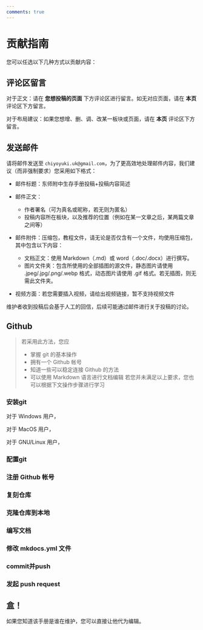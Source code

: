```yaml
---
comments: true
---
```


# 贡献指南

您可以任选以下几种方式以贡献内容：

## 评论区留言

对于正文：请在 __您想投稿的页面__ 下方评论区进行留言。如无对应页面，请在 __本页__ 评论区下方留言。

对于布局建议：如果您想增、删、调、改某一板块或页面，请在 __本页__ 评论区下方留言。

## 发送邮件

请将邮件发送至 `chiyoyuki.uk@gmail.com`，为了更高效地处理邮件内容，我们建议（而非强制要求）您采用如下格式：

- 邮件标题：东师附中生存手册投稿+投稿内容简述

- 邮件正文：
  - 作者署名（可为真名或昵称，若无则为匿名）
  - 投稿内容所在板块，以及推荐的位置（例如在某一文章之后，某两篇文章之间等）

- 邮件附件：压缩包，教程文件，请无论是否仅含有一个文件，均使用压缩包，其中包含以下内容：
  - 文档正文：使用 Markdown（.md）或 word（.doc/.docx）进行撰写。
  - 图片文件夹：包含所使用的全部插图的源文件，静态图片请使用 .jpeg/.jpg/.png/.webp 格式，动态图片请使用 .gif 格式。若无插图，则无需此文件夹。

- 视频方面：若您需要插入视频，请给出视频链接，暂不支持视频文件

维护者收到投稿后会基于人工的回信，后续可能通过邮件进行关于投稿的讨论。

## Github

> 若采用此方法，您应
> - 掌握 git 的基本操作
> - 拥有一个 Github 帐号
> - 知道一些可以稳定连接 Github 的方法
> - 可以使用 Markdown 语言进行文档编辑
> 若您并未满足以上要求，您也可以根据下文操作步骤进行学习

### 安装git

对于 Windows 用户，

对于 MacOS 用户，

对于 GNU/Linux 用户，

### 配置git

### 注册 Github 帐号

### 复刻仓库

### 克隆仓库到本地

### 编写文档

### 修改 mkdocs.yml 文件

### commit并push

### 发起 push request

## 盒！

如果您知道该手册是谁在维护，您可以直接让他代为编辑。